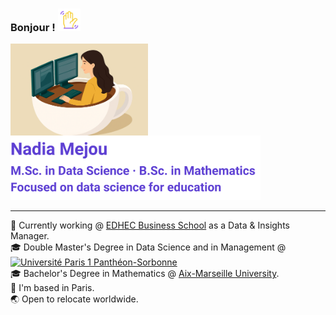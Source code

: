 <h3>
  Bonjour&nbsp;! <img src="assets/img/profile/wave.gif" alt="Hi !" width="36">
</h3>
<img src="assets/img/profile/icon_presentation.png" alt="Portrait de Nadia Mejou" width="220" align="left">

<img src="assets/img/profile/profile_lines.svg" alt="Data & Insights Manager — Higher education · M.Sc. in Data Science · B.Sc. in Mathematics · Focused on data science for education" width="400">

<br clear="left">

<hr>

💼 Currently working @ <a href="https://www.edhec.edu/fr" target="_blank" rel="noopener noreferrer">EDHEC Business School</a> as a Data & Insights Manager.<br clear="left">
🎓 Double Master's Degree in Data Science and in Management @
<a href="https://www.pantheonsorbonne.fr/" target="_blank" rel="noopener noreferrer">
  <img src="assets/img/profile/Logo_Université_Paris_1_Panthéon-Sorbonne.svg" alt="Université Paris 1 Panthéon-Sorbonne" width="50" style="vertical-align:middle;">
</a>
<br clear="left">
🎓 Bachelor's Degree in Mathematics @ <a href="https://sciences.univ-amu.fr/" target="_blank" rel="noopener noreferrer">Aix-Marseille University</a>.<br clear="left">
📍 I'm based in Paris.<br clear="left">
🌏 Open to relocate worldwide.<br clear="left">

